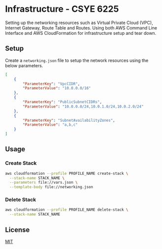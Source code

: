 # Infrastructure - CSYE 6225

Setting up the networking resources such as Virtual Private Cloud (VPC), Internet Gateway, Route Table and Routes. Using both AWS Command Line Interface and AWS CloudFormation for infrastructure setup and tear down.

## Setup

Create a ```networking.json``` file to setup the network resources using the below parameters.

```json
[
    {
        "ParameterKey": "VpcCIDR",
        "ParameterValue": "10.0.0.0/16"
    },
    {
        "ParameterKey": "PublicSubnetCIDRs",
        "ParameterValue": "10.0.0.0/24,10.0.1.0/24,10.0.2.0/24"
    },
    {
        "ParameterKey": "SubnetAvailabilityZones",
        "ParameterValue": "a,b,c"
    }
]
```

## Usage

### Create Stack

```bash
aws cloudformation --profile PROFILE_NAME create-stack \
  --stack-name STACK_NAME \
  --parameters file://vars.json \
  --template-body file://networking.json
```

### Delete Stack

```bash
aws cloudformation --profile PROFILE_NAME delete-stack \
  --stack-name STACK_NAME 
```

## License
[MIT](https://choosealicense.com/licenses/mit/)
